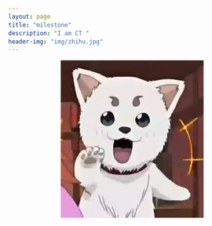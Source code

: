 ```yaml
---
layout: page
title: "milestone"
description: "I am CT "
header-img: "img/zhihu.jpg"
---
```



<center>
    <p><img src="img/ct.jpg" align="center"></p>
</center>








